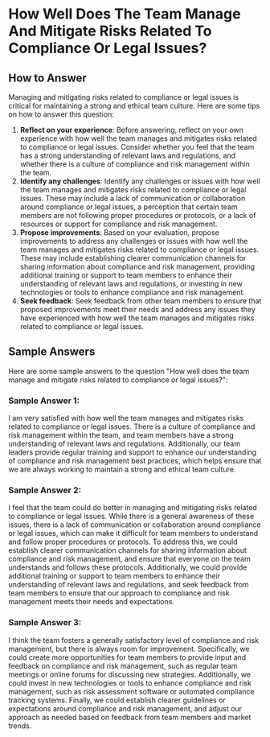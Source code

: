 How Well Does The Team Manage And Mitigate Risks Related To Compliance Or Legal Issues?
==============================================================================================================

How to Answer
-------------

Managing and mitigating risks related to compliance or legal issues is critical for maintaining a strong and ethical team culture. Here are some tips on how to answer this question:

1. **Reflect on your experience**: Before answering, reflect on your own experience with how well the team manages and mitigates risks related to compliance or legal issues. Consider whether you feel that the team has a strong understanding of relevant laws and regulations, and whether there is a culture of compliance and risk management within the team.
2. **Identify any challenges**: Identify any challenges or issues with how well the team manages and mitigates risks related to compliance or legal issues. These may include a lack of communication or collaboration around compliance or legal issues, a perception that certain team members are not following proper procedures or protocols, or a lack of resources or support for compliance and risk management.
3. **Propose improvements**: Based on your evaluation, propose improvements to address any challenges or issues with how well the team manages and mitigates risks related to compliance or legal issues. These may include establishing clearer communication channels for sharing information about compliance and risk management, providing additional training or support to team members to enhance their understanding of relevant laws and regulations, or investing in new technologies or tools to enhance compliance and risk management.
4. **Seek feedback**: Seek feedback from other team members to ensure that proposed improvements meet their needs and address any issues they have experienced with how well the team manages and mitigates risks related to compliance or legal issues.

Sample Answers
--------------

Here are some sample answers to the question "How well does the team manage and mitigate risks related to compliance or legal issues?":

### Sample Answer 1:

I am very satisfied with how well the team manages and mitigates risks related to compliance or legal issues. There is a culture of compliance and risk management within the team, and team members have a strong understanding of relevant laws and regulations. Additionally, our team leaders provide regular training and support to enhance our understanding of compliance and risk management best practices, which helps ensure that we are always working to maintain a strong and ethical team culture.

### Sample Answer 2:

I feel that the team could do better in managing and mitigating risks related to compliance or legal issues. While there is a general awareness of these issues, there is a lack of communication or collaboration around compliance or legal issues, which can make it difficult for team members to understand and follow proper procedures or protocols. To address this, we could establish clearer communication channels for sharing information about compliance and risk management, and ensure that everyone on the team understands and follows these protocols. Additionally, we could provide additional training or support to team members to enhance their understanding of relevant laws and regulations, and seek feedback from team members to ensure that our approach to compliance and risk management meets their needs and expectations.

### Sample Answer 3:

I think the team fosters a generally satisfactory level of compliance and risk management, but there is always room for improvement. Specifically, we could create more opportunities for team members to provide input and feedback on compliance and risk management, such as regular team meetings or online forums for discussing new strategies. Additionally, we could invest in new technologies or tools to enhance compliance and risk management, such as risk assessment software or automated compliance tracking systems. Finally, we could establish clearer guidelines or expectations around compliance and risk management, and adjust our approach as needed based on feedback from team members and market trends.
